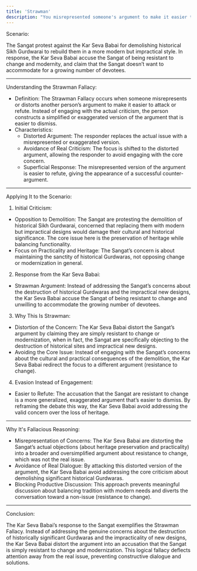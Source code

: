```yaml
---
title: 'Strawman'
description: "You misrepresented someone's argument to make it easier to attack."
---
```


Scenario:

The Sangat protest against the Kar Seva Babai for demolishing historical Sikh Gurdwarai to rebuild them in a more modern but impractical style. In response, the Kar Seva Babai accuse the Sangat of being resistant to change and modernity, and claim that the Sangat doesn’t want to accommodate for a growing number of devotees.



---

Understanding the Strawman Fallacy:

* Definition: The Strawman Fallacy occurs when someone misrepresents or distorts another person’s argument to make it easier to attack or refute. Instead of engaging with the actual criticism, the person constructs a simplified or exaggerated version of the argument that is easier to dismiss.
* Characteristics:
  * Distorted Argument: The responder replaces the actual issue with a misrepresented or exaggerated version.
  * Avoidance of Real Criticism: The focus is shifted to the distorted argument, allowing the responder to avoid engaging with the core concern.
  * Superficial Response: The misrepresented version of the argument is easier to refute, giving the appearance of a successful counter-argument.



---

Applying It to the Scenario:

1. Initial Criticism:
  * Opposition to Demolition: The Sangat are protesting the demolition of historical Sikh Gurdwarai, concerned that replacing them with modern but impractical designs would damage their cultural and historical significance. The core issue here is the preservation of heritage while balancing functionality.
  * Focus on Practicality and Heritage: The Sangat’s concern is about maintaining the sanctity of historical Gurdwaras, not opposing change or modernization in general.
2. Response from the Kar Seva Babai:
  * Strawman Argument: Instead of addressing the Sangat’s concerns about the destruction of historical Gurdwaras and the impractical new designs, the Kar Seva Babai accuse the Sangat of being resistant to change and unwilling to accommodate the growing number of devotees.
3. Why This Is Strawman:
  * Distortion of the Concern: The Kar Seva Babai distort the Sangat’s argument by claiming they are simply resistant to change or modernization, when in fact, the Sangat are specifically objecting to the destruction of historical sites and impractical new designs.
  * Avoiding the Core Issue: Instead of engaging with the Sangat’s concerns about the cultural and practical consequences of the demolition, the Kar Seva Babai redirect the focus to a different argument (resistance to change).
4. Evasion Instead of Engagement:
  * Easier to Refute: The accusation that the Sangat are resistant to change is a more generalized, exaggerated argument that’s easier to dismiss. By reframing the debate this way, the Kar Seva Babai avoid addressing the valid concern over the loss of heritage.



---

Why It's Fallacious Reasoning:

* Misrepresentation of Concerns: The Kar Seva Babai are distorting the Sangat’s actual objections (about heritage preservation and practicality) into a broader and oversimplified argument about resistance to change, which was not the real issue.
* Avoidance of Real Dialogue: By attacking this distorted version of the argument, the Kar Seva Babai avoid addressing the core criticism about demolishing significant historical Gurdwaras.
* Blocking Productive Discussion: This approach prevents meaningful discussion about balancing tradition with modern needs and diverts the conversation toward a non-issue (resistance to change).



---

Conclusion:

The Kar Seva Babai’s response to the Sangat exemplifies the Strawman Fallacy. Instead of addressing the genuine concerns about the destruction of historically significant Gurdwaras and the impracticality of new designs, the Kar Seva Babai distort the argument into an accusation that the Sangat is simply resistant to change and modernization. This logical fallacy deflects attention away from the real issue, preventing constructive dialogue and solutions.